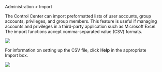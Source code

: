 <!-- 5.5.3 -->

<div class='ucc' />Administration > Import</div>

The Control Center can import preformatted lists of user accounts, group accounts, privileges, and group members. This feature is useful if managing accounts and privileges in a third-party application such as Microsoft Excel. The import functions accept comma-separated value (CSV) formats.

![](http://uplogix.com/support/docs/img/import-aaa-01.jpg)
 
For information on setting up the CSV file, click **Help** in the appropriate Import box.

![](http://uplogix.com/support/docs/img/import-aaa-02.jpg)